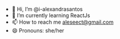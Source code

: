- 👋 Hi, I’m @i-alexandrasantos
- 🌱 I’m currently learning ReactJs
- 📫 How to reach me aleseect@gmail.com
- 😄 Pronouns: she/her

<!---
i-alexandrasantos/i-alexandrasantos is a ✨ special ✨ repository because its `README.md` (this file) appears on your GitHub profile.
--->
